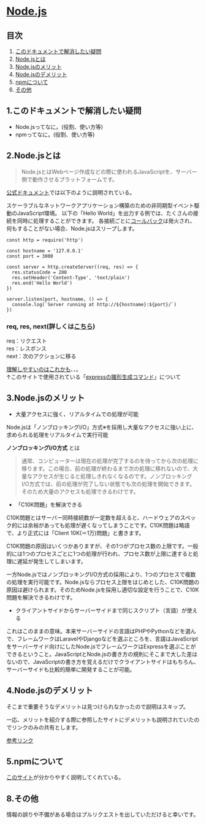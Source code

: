 # [Node.js](https://nodejs.org/ja/)

## 目次
1. [このドキュメントで解消したい疑問](#1このドキュメントで解消したい疑問)
2. [Node.jsとは](#2nodejsとは)
3. [Node.jsのメリット](#3nodejsのメリット)
4. [Node.jsのデメリット](#4nodejsのデメリット)
5. [npmについて](#5npmについて)
8. [その他](#8その他)

## 1.このドキュメントで解消したい疑問
* Node.jsってなに。(役割、使い方等)
* npmってなに。(役割、使い方等)

## 2.Node.jsとは
> Node.jsとはWebページ作成などの際に使われるJavaScriptを、サーバー側で動作させるプラットフォームです。

[公式ドキュメント](https://nodejs.org/ja/about/)では以下のように説明されている。

スケーラブルなネットワークアプリケーション構築のための非同期型イベント駆動のJavaScript環境。
以下の「Hello World」を出力する例では、たくさんの接続を同時に処理することができます。
各接続ごとに[コールバック](https://developer.mozilla.org/ja/docs/Glossary/Callback_function)は発火され、何もすることがない場合、Node.jsはスリープします。

```
const http = require('http')

const hostname = '127.0.0.1'
const port = 3000

const server = http.createServer((req, res) => {
  res.statusCode = 200
  res.setHeader('Content-Type', 'text/plain')
  res.end('Hello World')
})

server.listen(port, hostname, () => {
  console.log(`Server running at http://${hostname}:${port}/`)
})
```

### req, res, next(詳しくは[こちら](https://expressjs.com/ja/guide/using-middleware.html))

req：リクエスト  
res：レスポンス  
next：次のアクションに移る

[理解しやすいのはこれかも](https://qiita.com/syumiwohossu/items/f9ee317f31adc3ad387b)、、。  
↑このサイトで使用されている「[expressの雛形生成コマンド](https://qiita.com/t_skri/items/48948c0c2bfd535cf7d2)」について


## 3.Node.jsのメリット

* 大量アクセスに強く、リアルタイムでの処理が可能

Node.jsは「ノンブロッキングI/O」方式※を採用し大量なアクセスに強い上に、求められる処理をリアルタイムで実行可能
  
__ノンブロッキングI/O方式__ とは

> 通常、コンピューターは現在の処理が完了するのを待ってから次の処理に移ります。この場合、前の処理が終わるまで次の処理に移れないので、大量なアクセスが生じると処理しきれなくなるのです。ノンブロッキングI/O方式では、前の処理が完了しない状態でも次の処理を開始できます。そのため大量のアクセスも処理できるわけです。

* 「C10K問題」を解決できる

C10K問題とはサーバー同時接続数が一定数を超えると、ハードウェアのスペック的には余裕があっても処理が遅くなってしまうことです。C10K問題は略語で、より正式には「Client 10K(＝1万)問題」と書きます。

C10K問題の原因はいくつかありますが、その1つがプロセス数の上限です。一般的には1つのプロセスごとに1つの処理が行われ、プロセス数が上限に達すると処理に遅延が発生してしまいます。

一方Node.jsではノンブロッキングI/O方式の採用により、1つのプロセスで複数の処理を実行可能です。Node.jsならプロセス上限をはじめとした、C10K問題の原因は避けられます。そのためNode.jsを採用し適切な設定を行うことで、C10K問題を解決できるわけです。


* クライアントサイドからサーバーサイドまで同じスクリプト（言語）が使える

これはこのままの意味。本来サーバーサイドの言語はPHPやPythonなどを選んで、フレームワークはLaravelやDjangoなどを選ぶところを、言語はJavaScriptをサーバーサイド向けにしたNode.jsでフレームワークはExpressを選ぶことができるということ。JavaScriptとNode.jsの書き方の規則にそこまで大した差はないので、JavaScriptの書き方を覚えるだけでクライアントサイドはもちろん、サーバーサイドも比較的簡単に開発することが可能。

## 4.Node.jsのデメリット

そこまで重要そうなデメリットは見つけられなかったので説明はスキップ。

一応、メリットを紹介する際に参照したサイトにデメリットも説明されていたのでリンクのみの共有とします。

[参考リンク](https://www.kagoya.jp/howto/it-glossary/develop/nodejs/)

## 5.npmについて

[このサイト](https://zenn.dev/ikuraikura/articles/71b917ab11ae690e3cd7)が分かりやすく説明してくれている。

## 8.その他

情報の誤りや不備がある場合はプルリクエストを出していただけると幸いです。
